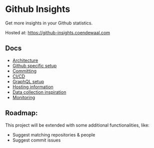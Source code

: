 # Github Insights

Get more insights in your Github statistics.

Hosted at: https://github-insights.coendewaal.com

## Docs

- [Architecture](docs/Architecture/)
- [Github specific setup](docs/Github.md)
- [Committing](docs/Committing.md)
- [CI/CD](docs/CI-CD.md)
- [GraphQL setup](docs/GraphQL.md)
- [Hosting information](docs/Hosting.md)
- [Data collection inspiration](docs/Data-collection-inspiration/)
- [Monitoring](docs/Monitoring.md)

## Roadmap:

This project will be extended with some additional functionalities, like:

- Suggest matching repositories & people
- Suggest commit issues
